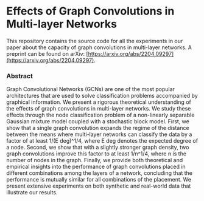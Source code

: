 # Effects of Graph Convolutions in Multi-layer Networks
This repository contains the source code for all the experiments in our paper about the capacity of graph convolutions in multi-layer networks.
A preprint can be found on arXiv: [https://arxiv.org/abs/2204.09297](https://arxiv.org/abs/2204.09297).

### Abstract
Graph Convolutional Networks (GCNs) are one of the most popular architectures that are used to solve classification problems accompanied by graphical information. We present a rigorous theoretical understanding of the effects of graph convolutions in multi-layer networks. We study these effects through the node classification problem of a non-linearly separable Gaussian mixture model coupled with a stochastic block model. First, we show that a single graph convolution expands the regime of the distance between the means where multi-layer networks can classify the data by a factor of at least 1/(E deg)^1/4, where E deg denotes the expected degree of a node. Second, we show that with a slightly stronger graph density, two graph convolutions improve this factor to at least 1/n^1/4, where n is the number of nodes in the graph. Finally, we provide both theoretical and empirical insights into the performance of graph convolutions placed in different combinations among the layers of a network, concluding that the performance is mutually similar for all combinations of the placement. We present extensive experiments on both synthetic and real-world data that illustrate our results.
